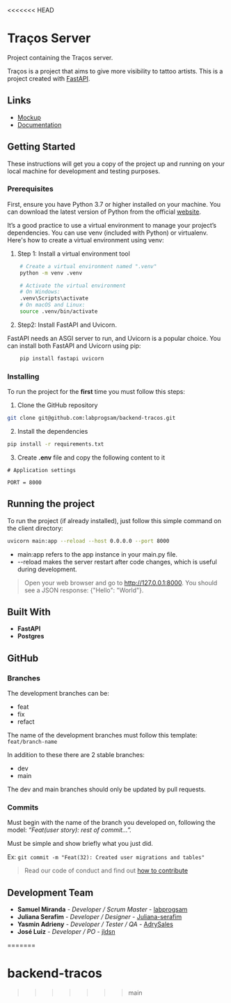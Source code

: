 <<<<<<< HEAD

# Traços Server
Project containing the Traços server.

Traços is a project that aims to give more visibility to tattoo artists. This is a project created with [FastAPI](https://fastapi.tiangolo.com/).

## Links
+ [Mockup]()
+ [Documentation](https://drive.google.com/drive/folders/1RIkaG9tr3MUFPjsY2Bi3DlVSgBk0n8Lz?usp=sharing)

## Getting Started
These instructions will get you a copy of the project up and running on your local machine for development and testing purposes.

### Prerequisites
First, ensure you have Python 3.7 or higher installed on your machine. You can download the latest version of Python from the official [website](https://www.python.org/downloads/).

It’s a good practice to use a virtual environment to manage your project’s dependencies. You can use venv (included with Python) or virtualenv. Here's how to create a virtual environment using venv:

1. Step 1: Install a virtual environment tool
```bash
    # Create a virtual environment named ".venv"
    python -m venv .venv

    # Activate the virtual environment
    # On Windows:
    .venv\Scripts\activate
    # On macOS and Linux:
    source .venv/bin/activate
```

2. Step2: Install FastAPI and Uvicorn.

FastAPI needs an ASGI server to run, and Uvicorn is a popular choice. You can install both FastAPI and Uvicorn using pip:

```bash
    pip install fastapi uvicorn
```

### Installing
To run the project for the **first** time you must follow this steps:

1. Clone the GitHub repository
```bash
git clone git@github.com:labprogsam/backend-tracos.git
```

2. Install the dependencies
```bash
pip install -r requirements.txt
```

3. Create **.env** file and copy the following content to it

```dotenv
# Application settings

PORT = 8000

```

## Running the project
To run the project (if already installed), just follow this simple command on the client directory:

```bash
uvicorn main:app --reload --host 0.0.0.0 --port 8000
```

- main:app refers to the app instance in your main.py file.
- --reload makes the server restart after code changes, which is useful during development.

> Open your web browser and go to http://127.0.0.1:8000. You should see a JSON response: {"Hello": "World"}.

## Built With
* **FastAPI**
* **Postgres**

## GitHub

### Branches
The development branches can be:

+ feat
+ fix
+ refact

The name of the development branches must follow this template: `feat/branch-name`

In addition to these there are 2 stable branches:

+ dev
+ main

The dev and main branches should only be updated by pull requests.

### Commits
Must begin with the name of the branch you developed on, following the model: _“Feat(user story): rest of commit…”._

Must be simple and show briefly what you just did.

Ex: `git commit -m "Feat(32): Created user migrations and tables"`

> Read our code of conduct and find out [how to contribute](https://github.com/labprogsam/backend-tracos/blob/main/CONTRIBUTING.md)

## Development Team
* **Samuel Miranda** - *Developer / Scrum Master* -  [labprogsam](https://github.com/labprogsam)
* **Juliana Serafim** - *Developer / Designer* - [Juliana-serafim](https://github.com/Juliana-serafim)
* **Yasmin Adrieny** - *Developer / Tester / QA* - [AdrySales](https://github.com/AdrySales)
* **José Luiz** - *Developer / PO* - [jldsn](https://github.com/jldsn)

=======
# backend-tracos
>>>>>>> main
